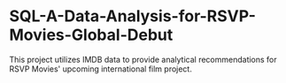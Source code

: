 # SQL-A-Data-Analysis-for-RSVP-Movies-Global-Debut
This project utilizes IMDB data to provide analytical recommendations for RSVP Movies' upcoming international film project.
